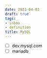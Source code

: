 ```yaml
---
date: 2023-04-03
draft: true
tags:
- inbox
- definition
title: MySQL
---
```

   
   
- [ ] dev.mysql.com   
- [ ] mariadb
